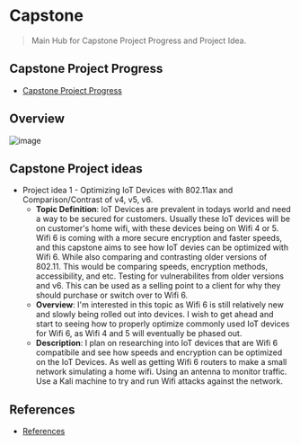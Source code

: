 # Capstone
> Main Hub for Capstone Project Progress and Project Idea.
## Capstone Project Progress
* [Capstone Project Progress](https://github.com/users/seabar24/projects/2)

## Overview

![image](https://github.com/seabar24/Capstone/assets/71162295/6404fb8e-a675-4a41-87d5-1bf13fb2e466)

## Capstone Project ideas
* Project idea 1 - Optimizing IoT Devices with 802.11ax and Comparison/Contrast of v4, v5, v6.
  * **Topic Definition**: IoT Devices are prevalent in todays world and need a way to be secured for customers. Usually these IoT devices will be on customer's home wifi, with these devices being on Wifi 4 or 5. Wifi 6 is coming with a more secure encryption and faster speeds, and this capstone aims to see how IoT devies can be optimized with Wifi 6. While also comparing and contrasting older versions of 802.11. This would be comparing speeds, encryption methods, accessibility, and etc. Testing for vulnerabilites from older versions and v6. This can be used as a selling point to a client for why they should purchase or switch over to Wifi 6.
  * **Overview**: I'm interested in this topic as Wifi 6 is still relatively new and slowly being rolled out into devices. I wish to get ahead and start to seeing how to properly optimize commonly used IoT devices for Wifi 6, as Wifi 4 and 5 will eventually be phased out. 
  * **Description**: I plan on researching into IoT devices that are Wifi 6 compatibile and see how speeds and encryption can be optimized on the IoT Devices. As well as getting Wifi 6 routers to make a small network simulating a home wifi. Using an antenna to monitor traffic. Use a Kali machine to try and run Wifi attacks against the network. 
## References
* [References](https://github.com/seabar24/Capstone/wiki#references)
